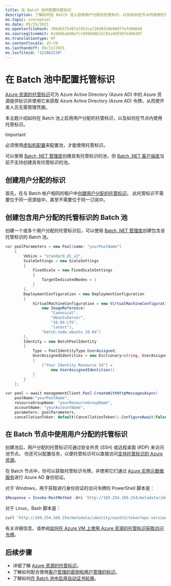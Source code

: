 ```yaml
---
title: 在 Batch 池中配置托管标识
description: 了解如何在 Batch 池上启用用户分配的托管标识，以及如何在节点内使用托管标识。
ms.topic: conceptual
ms.date: 05/25/2021
ms.openlocfilehash: f8946575497a7453ca729d9334b90977efd906d9
ms.sourcegitcommit: 6c6b8ba688a7cc699b68615c92adb550fbd0610f
ms.translationtype: HT
ms.contentlocale: zh-CN
ms.lasthandoff: 08/13/2021
ms.locfileid: "121862239"
---
```

# <a name="configure-managed-identities-in-batch-pools"></a>在 Batch 池中配置托管标识

[Azure 资源的托管标识](../active-directory/managed-identities-azure-resources/overview.md)可为 Azure Active Directory (Azure AD) 中的 Azure 资源提供标识并使用它来获取 Azure Active Directory (Azure AD) 令牌，从而使开发人员无需管理凭据。

本主题介绍如何在 Batch 池上启用用户分配的托管标识，以及如何在节点内使用托管标识。

> [!IMPORTANT]
> 必须使用[虚拟机配置](nodes-and-pools.md#virtual-machine-configuration)来配置池，才能使用托管标识。
>
> 可以使用 [Batch .NET 管理库](/dotnet/api/overview/azure/batch#management-library)创建具有托管标识的池，但 [Batch .NET 客户端库](/dotnet/api/overview/azure/batch#client-library)当前不支持创建具有托管标识的池。

## <a name="create-a-user-assigned-identity"></a>创建用户分配的标识

首先，在与 Batch 帐户相同的租户中[创建用户分配的托管标识](../active-directory/managed-identities-azure-resources/how-to-manage-ua-identity-portal.md#create-a-user-assigned-managed-identity)。 此托管标识不需要位于同一资源组中，甚至不需要位于同一订阅中。

## <a name="create-a-batch-pool-with-user-assigned-managed-identities"></a>创建包含用户分配的托管标识的 Batch 池

创建一个或多个用户分配的托管标识后，可以使用 [Batch .NET 管理库](/dotnet/api/overview/azure/batch#management-library)创建包含该托管标识的 Batch 池。

```csharp
var poolParameters = new Pool(name: "yourPoolName")
    {
        VmSize = "standard_d1_v2",
        ScaleSettings = new ScaleSettings
        {
            FixedScale = new FixedScaleSettings
            {
                TargetDedicatedNodes = 1
            }
        },
        DeploymentConfiguration = new DeploymentConfiguration
        {
            VirtualMachineConfiguration = new VirtualMachineConfiguration(
                new ImageReference(
                    "Canonical",
                    "UbuntuServer",
                    "18.04-LTS",
                    "latest"),
                "batch.node.ubuntu 18.04")
        },
        Identity = new BatchPoolIdentity
        {
            Type = PoolIdentityType.UserAssigned,
            UserAssignedIdentities = new Dictionary<string, UserAssignedIdentities>
            {
                ["Your Identity Resource Id"] =
                    new UserAssignedIdentities()
            }
        }
    };

var pool = await managementClient.Pool.CreateWithHttpMessagesAsync(
    poolName:"yourPoolName",
    resourceGroupName: "yourResourceGroupName",
    accountName: "yourAccountName",
    parameters: poolParameters,
    cancellationToken: default(CancellationToken)).ConfigureAwait(false);    
```

## <a name="use-user-assigned-managed-identities-in-batch-nodes"></a>在 Batch 节点中使用用户分配的托管标识

创建池后，用户分配的托管标识可通过安全外壳 (SSH) 或远程桌面 (RDP) 来访问池节点。 你还可以配置任务，以便托管标识可以直接访问[支持托管标识的 Azure 资源](../active-directory/managed-identities-azure-resources/services-support-managed-identities.md)。

在 Batch 节点中，你可以获取托管标识令牌，并使用它们通过 [Azure 实例元数据服务](../virtual-machines/windows/instance-metadata-service.md)进行 Azure AD 身份验证。

对于 Windows，用于获取进行身份验证的访问令牌的 PowerShell 脚本是：

```powershell
$Response = Invoke-RestMethod -Uri 'http://169.254.169.254/metadata/identity/oauth2/token?api-version=2018-02-01&resource={Resource App Id Url}' -Method GET -Headers @{Metadata="true"} 
```

对于 Linux，Bash 脚本是：

```bash
curl 'http://169.254.169.254/metadata/identity/oauth2/token?api-version=2018-02-01&resource={Resource App Id Url}' -H Metadata:true
```

有关详细信息，请参阅[如何在 Azure VM 上使用 Azure 资源的托管标识获取访问令牌](../active-directory/managed-identities-azure-resources/how-to-use-vm-token.md)。

## <a name="next-steps"></a>后续步骤

- 详细了解 [Azure 资源的托管标识](../active-directory/managed-identities-azure-resources/overview.md)。
- 了解如何配合使用[客户管理的密钥和用户管理的标识](batch-customer-managed-key.md)。
- 了解如何[在 Batch 池中启用自动证书轮换](automatic-certificate-rotation.md)。
